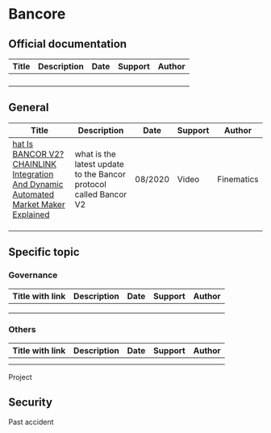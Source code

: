 # Bancore

## Official documentation

| Title | Description | Date | Support | Author |
| ----- | ----------- | ---- | ------- | ------ |
|       |             |      |         |        |
|       |             |      |         |        |
|       |             |      |         |        |
|       |             |      |         |        |

## General

| Title                                                        | Description                                                  | Date    | Support | Author     |
| ------------------------------------------------------------ | ------------------------------------------------------------ | ------- | ------- | ---------- |
| [hat Is BANCOR V2? CHAINLINK Integration And Dynamic Automated Market Maker Explained ](https://www.youtube.com/watch?v=bWBfLArJsFk) | what is the latest update to the Bancor protocol called Bancor V2 | 08/2020 | Video   | Finematics |
|                                                              |                                                              |         |         |            |
|                                                              |                                                              |         |         |            |
|                                                              |                                                              |         |         |            |



## Specific topic

### Governance

| Title with link | Description | Date | Support | Author |
| --------------- | ----------- | ---- | ------- | ------ |
|                 |             |      |         |        |
|                 |             |      |         |        |
|                 |             |      |         |        |

### Others

| Title with link | Description | Date | Support | Author |
| --------------- | ----------- | ---- | ------- | ------ |
|                 |             |      |         |        |
|                 |             |      |         |        |

Project



## Security

Past accident

